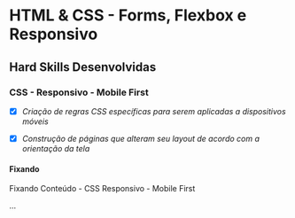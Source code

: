 # HTML & CSS - Forms, Flexbox e Responsivo

## Hard Skills Desenvolvidas

### CSS - Responsivo - Mobile First

- [X] _Criação de regras CSS  específicas para serem aplicadas a dispositivos móveis_
- [X] _Construção de páginas que alteram seu layout de acordo com a orientação da tela_



#### Fixando
Fixando Conteúdo - CSS Responsivo - Mobile First

...
